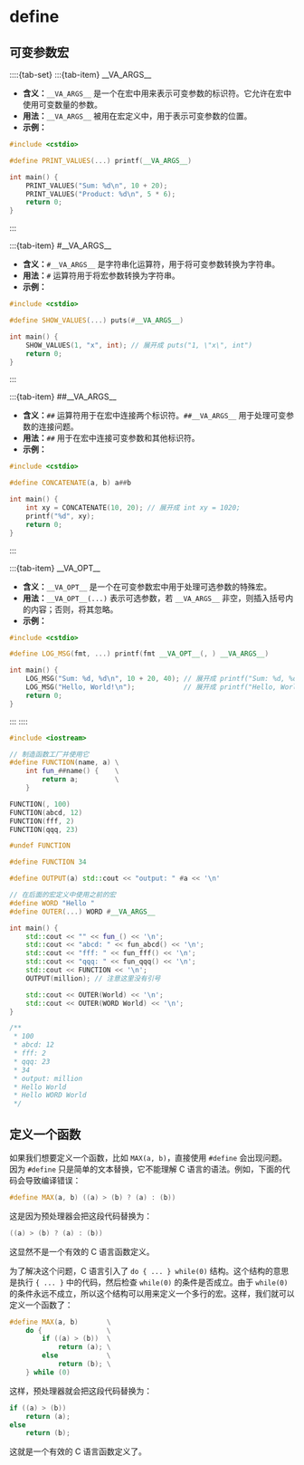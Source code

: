 # define

## 可变参数宏

::::{tab-set}
:::{tab-item} \_\_VA\_ARGS\_\_

- **含义：**`__VA_ARGS__` 是一个在宏中用来表示可变参数的标识符。它允许在宏中使用可变数量的参数。
- **用法：**`__VA_ARGS__` 被用在宏定义中，用于表示可变参数的位置。
- **示例：**

```cpp
#include <cstdio>

#define PRINT_VALUES(...) printf(__VA_ARGS__)

int main() {
    PRINT_VALUES("Sum: %d\n", 10 + 20);
    PRINT_VALUES("Product: %d\n", 5 * 6);
    return 0;
}
```
:::

:::{tab-item} \#\_\_VA\_ARGS\_\_

- **含义：**`#__VA_ARGS__` 是字符串化运算符，用于将可变参数转换为字符串。
- **用法：**`#` 运算符用于将宏参数转换为字符串。
- **示例：**

```cpp
#include <cstdio>

#define SHOW_VALUES(...) puts(#__VA_ARGS__)

int main() {
    SHOW_VALUES(1, "x", int); // 展开成 puts("1, \"x\", int")
    return 0;
}
```
:::

:::{tab-item} \#\#\_\_VA\_ARGS\_\_

- **含义：**`##` 运算符用于在宏中连接两个标识符。`##__VA_ARGS__` 用于处理可变参数的连接问题。
- **用法：**`##` 用于在宏中连接可变参数和其他标识符。
- **示例：**

```cpp
#include <cstdio>

#define CONCATENATE(a, b) a##b

int main() {
    int xy = CONCATENATE(10, 20); // 展开成 int xy = 1020;
    printf("%d", xy);
    return 0;
}
```
:::

:::{tab-item} \_\_VA\_OPT\_\_

- **含义：**`__VA_OPT__` 是一个在可变参数宏中用于处理可选参数的特殊宏。
- **用法：**`__VA_OPT__(...)` 表示可选参数，若 `__VA_ARGS__` 非空，则插入括号内的内容；否则，将其忽略。
- **示例：**

```cpp
#include <cstdio>

#define LOG_MSG(fmt, ...) printf(fmt __VA_OPT__(, ) __VA_ARGS__)

int main() {
    LOG_MSG("Sum: %d, %d\n", 10 + 20, 40); // 展开成 printf("Sum: %d, %d\n", 10 + 20, 40);
    LOG_MSG("Hello, World!\n");            // 展开成 printf("Hello, World!\n");
    return 0;
}
```
:::
::::

```cpp
#include <iostream>

// 制造函数工厂并使用它
#define FUNCTION(name, a) \
    int fun_##name() {    \
        return a;         \
    }

FUNCTION(, 100)
FUNCTION(abcd, 12)
FUNCTION(fff, 2)
FUNCTION(qqq, 23)

#undef FUNCTION

#define FUNCTION 34

#define OUTPUT(a) std::cout << "output: " #a << '\n'

// 在后面的宏定义中使用之前的宏
#define WORD "Hello "
#define OUTER(...) WORD #__VA_ARGS__

int main() {
    std::cout << "" << fun_() << '\n';
    std::cout << "abcd: " << fun_abcd() << '\n';
    std::cout << "fff: " << fun_fff() << '\n';
    std::cout << "qqq: " << fun_qqq() << '\n';
    std::cout << FUNCTION << '\n';
    OUTPUT(million); // 注意这里没有引号

    std::cout << OUTER(World) << '\n';
    std::cout << OUTER(WORD World) << '\n';
}

/**
 * 100
 * abcd: 12
 * fff: 2
 * qqq: 23
 * 34
 * output: million
 * Hello World
 * Hello WORD World
 */
```

## 定义一个函数

如果我们想要定义一个函数，比如 `MAX(a, b)`，直接使用 `#define` 会出现问题。因为 `#define` 只是简单的文本替换，它不能理解 C 语言的语法。例如，下面的代码会导致编译错误：

```cpp
#define MAX(a, b) ((a) > (b) ? (a) : (b))
```

这是因为预处理器会把这段代码替换为：

```cpp
((a) > (b) ? (a) : (b))
```

这显然不是一个有效的 C 语言函数定义。

为了解决这个问题，C 语言引入了 `do { ... } while(0)` 结构。这个结构的意思是执行 `{ ... }` 中的代码，然后检查 `while(0)` 的条件是否成立。由于 `while(0)` 的条件永远不成立，所以这个结构可以用来定义一个多行的宏。这样，我们就可以定义一个函数了：

```cpp
#define MAX(a, b)       \
    do {                \
        if ((a) > (b))  \
            return (a); \
        else            \
            return (b); \
    } while (0)
```

这样，预处理器就会把这段代码替换为：

```cpp
if ((a) > (b))
    return (a);
else
    return (b);
```

这就是一个有效的 C 语言函数定义了。
